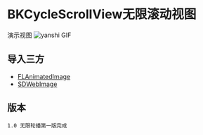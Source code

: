 # BKCycleScrollView无限滚动视图

演示视图
![yanshi GIF](https://github.com/FOREVERIDIOT/BKCycleScrollView/blob/master/Images/yanshi.gif)

## 导入三方
- [FLAnimatedImage](https://github.com/Flipboard/FLAnimatedImage)
- [SDWebImage](https://github.com/rs/SDWebImage)

## 版本
    1.0 无限轮播第一版完成
